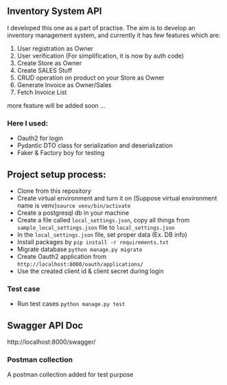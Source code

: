 ## Inventory System API

I developed this one as a part of practise. The aim is to develop an inventory management system,
and currently it has few features which are:

1. User registration as Owner
2. User verification (For simplification, it is now by auth code)
3. Create Store as Owner
4. Create SALES Stuff 
5. CRUD operation on product on your Store as Owner
6. Generate Invoice as Owner/Sales
7. Fetch Invoice List

more feature will be added soon ...

### Here I used:
* Oauth2 for login
* Pydantic DTO class for serialization and deserialization
* Faker & Factory boy for testing

## Project setup process:

* Clone from this repository
* Create virtual environment and turn it on (Suppose virtual environment name is venv)`source venv/bin/activate`
* Create a postgresql db in your machine
* Create a file called `local_settings.json`, copy all things from `sample_local_settings.json` file to `local_settings.json`
* In the `local_settings.json` file, set proper data (Ex. DB info)
* Install packages by `pip install -r requirements.txt`
* Migrate database `python manage.py migrate`
* Create Oauth2 application from `http://localhost:8000/oauth/applications/`
* Use the created client id & client secret during login

### Test case
* Run test cases `python manage.py test`

## Swagger API Doc

http://localhost:8000/swagger/

### Postman collection
A postman collection added for test purpose